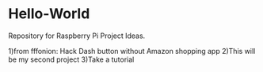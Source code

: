 # Hello-World
Repository for Raspberry Pi Project Ideas.

1)from fffonion: Hack Dash button without Amazon shopping app
2)This will be my second project
3)Take a tutorial
